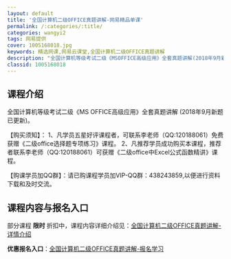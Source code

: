 ```yaml
---
layout: default
title: '全国计算机二级OFFICE真题讲解-网易精品单课'
permalink: /:categories/:title/
categories: wangyi2
tags: 网易提供
cover: 1005168018.jpg
keywords: 精选网课,网易云课堂,全国计算机二级OFFICE真题讲解
description: "全国计算机等级考试二级《MSOFFICE高级应用》全套真题讲解(2018年9月新题已更新)。【购买须知】：1、凡学员五星好评课程者，可联系李老师（QQ:120188061）免费获赠《二级of"
classid: 1005168018
---
```


## 课程介绍

全国计算机等级考试二级《MS OFFICE高级应用》全套真题讲解  (2018年9月新题已更新)。

【购买须知】：
        1、凡学员五星好评课程者，可联系李老师（QQ:120188061）免费获赠《二级office选择题专项练习》课程。
        2、凡推荐学员成功购买本课程，推荐者联系李老师（QQ:120188061）可获赠《二级office中Excel公式函数精讲》课程。

【购课学员加QQ群】：请已购课程学员加VIP-QQ群：438243859,以便进行资料下载和及时交流。

## 课程内容与报名入口

部分课程 **限时** 折扣中，课程内容详细介绍见：[全国计算机二级OFFICE真题讲解-详情介绍](https://study.163.com/course/introduction/1005168018.htm?share=1&shareId=1025206652&utm_campaign=share&utm_medium=iphoneShare&utm_source=&utm_u=1025206652)

**优惠报名入口**：[全国计算机二级OFFICE真题讲解-报名学习](https://study.163.com/course/introduction/1005168018.htm?share=1&shareId=1025206652&utm_campaign=share&utm_medium=iphoneShare&utm_source=&utm_u=1025206652)

